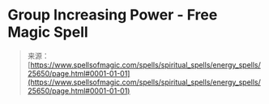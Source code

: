 <!--yml
category: 未分类
date: 2024-06-12 19:12:39
-->

# Group Increasing Power - Free Magic Spell

> 来源：[https://www.spellsofmagic.com/spells/spiritual_spells/energy_spells/25650/page.html#0001-01-01](https://www.spellsofmagic.com/spells/spiritual_spells/energy_spells/25650/page.html#0001-01-01)
